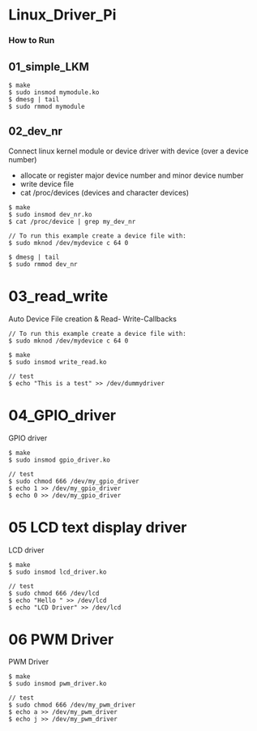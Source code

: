 # Linux_Driver_Pi

### How to Run

## 01_simple_LKM
```
$ make
$ sudo insmod mymodule.ko
$ dmesg | tail 
$ sudo rmmod mymodule
```

## 02_dev_nr
Connect linux kernel module or device driver with device (over a device number)

- allocate or register major device number and minor device number
- write device file
- cat /proc/devices (devices and character devices)
```
$ make
$ sudo insmod dev_nr.ko
$ cat /proc/device | grep my_dev_nr

// To run this example create a device file with:
$ sudo mknod /dev/mydevice c 64 0

$ dmesg | tail 
$ sudo rmmod dev_nr
```

# 03_read_write
Auto Device File creation & Read- Write-Callbacks
```
// To run this example create a device file with:
$ sudo mknod /dev/mydevice c 64 0

$ make
$ sudo insmod write_read.ko

// test
$ echo "This is a test" >> /dev/dummydriver
```

# 04_GPIO_driver
GPIO driver
```
$ make
$ sudo insmod gpio_driver.ko

// test
$ sudo chmod 666 /dev/my_gpio_driver
$ echo 1 >> /dev/my_gpio_driver
$ echo 0 >> /dev/my_gpio_driver
```

# 05 LCD text display driver
LCD driver
```
$ make
$ sudo insmod lcd_driver.ko

// test
$ sudo chmod 666 /dev/lcd
$ echo "Hello " >> /dev/lcd
$ echo "LCD Driver" >> /dev/lcd
```

# 06 PWM Driver
PWM Driver
```
$ make
$ sudo insmod pwm_driver.ko

// test
$ sudo chmod 666 /dev/my_pwm_driver
$ echo a >> /dev/my_pwm_driver
$ echo j >> /dev/my_pwm_driver
```